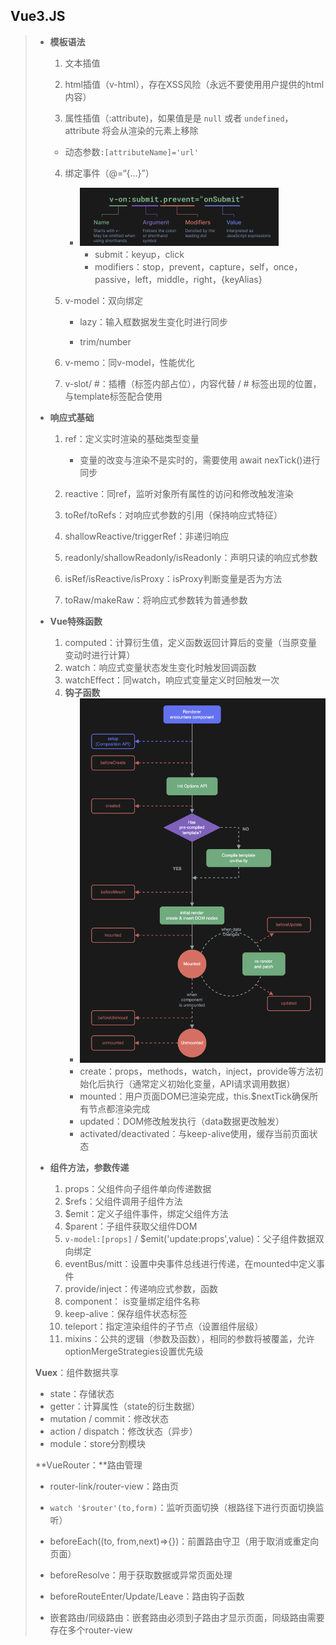 ## Vue3.JS

> - **模板语法**
>
>   1. 文本插值
>   2. html插值（v-html），存在XSS风险（永远不要使用用户提供的html内容）
>
>   3. 属性插值（:attribute)，如果值是是 `null` 或者 `undefined`， attribute 将会从渲染的元素上移除
>
>   - 动态参数`:[attributeName]='url'`
>
>   4. 绑定事件（@=“{...}”）
>
>      - <img src="./assets/image-20231210175634101.png" alt="image-20231210175634101" style="zoom:50%;" /> 
>
>         - submit：keyup，click
>        - modifiers：stop，prevent，capture，self，once，passive，left，middle，right，{keyAlias}
>
>   5. v-model：双向绑定
>
>        - lazy：输入框数据发生变化时进行同步
>
>        - trim/number
>
>   6. v-memo：同v-model，性能优化
>
>   7. v-slot/ #：插槽（标签内部占位），内容代替<slot> / # 标签出现的位置，与template标签配合使用
> - **响应式基础**
>
>   1. ref：定义实时渲染的基础类型变量
>
>      - 变量的改变与渲染不是实时的，需要使用 await nexTick()进行同步
>
>   2. reactive：同ref，监听对象所有属性的访问和修改触发渲染
>
>   3. toRef/toRefs：对响应式参数的引用（保持响应式特征）
>
>   4. shallowReactive/triggerRef：非递归响应
>
>   5. readonly/shallowReadonly/isReadonly：声明只读的响应式参数
>
>   6. isRef/isReactive/isProxy：isProxy判断变量是否为方法
>
>   7. toRaw/makeRaw：将响应式参数转为普通参数
> - **Vue特殊函数**
>   
>   1. computed：计算衍生值，定义函数返回计算后的变量（当原变量变动时进行计算）
>   2. watch：响应式变量状态发生变化时触发回调函数
>   3. watchEffect：同watch，响应式变量定义时回触发一次
>   4. **钩子函数**
>      - <img src="./assets/image-20231210203837478.png" alt="image-20231210203837478" style="zoom:67%;" /> 
>      - create：props，methods，watch，inject，provide等方法初始化后执行（通常定义初始化变量，API请求调用数据）
>      - mounted：用户页面DOM已渲染完成，this.$nextTick确保所有节点都渲染完成
>      - updated：DOM修改触发执行（data数据更改触发）
>      - activated/deactivated：与keep-alive使用，缓存当前页面状态
>      
>      
>   
> - **组件方法，参数传递**
>
>   1. props：父组件向子组件单向传递数据
>   2. $refs：父组件调用子组件方法
>   3. $emit：定义子组件事件，绑定父组件方法
>   4. $parent：子组件获取父组件DOM
>   5. `v-model:[props]` /  $emit('update:props',value)：父子组件数据双向绑定
>   6. eventBus/mitt：设置中央事件总线进行传递，在mounted中定义事件
>   7. provide/inject：传递响应式参数，函数
>   8. component： <component :is=''> </component> is变量绑定组件名称
>   9. keep-alive：保存组件状态标签
>   10. teleport：指定渲染组件的子节点（设置组件层级）
>   11. mixins：公共的逻辑（参数及函数），相同的参数将被覆盖，允许optionMergeStrategies设置优先级
>
> **Vuex**：组件数据共享
>
> - state：存储状态
> - getter：计算属性（state的衍生数据）
> - mutation / commit：修改状态
> - action / dispatch：修改状态（异步）
> - module：store分割模块
>
> **VueRouter：**路由管理
>
> - router-link/router-view：路由页
>
> - `watch '$router'(to,form)`：监听页面切换（根路径下进行页面切换监听）
>
> - beforeEach((to, from,next)=>{})：前置路由守卫（用于取消或重定向页面）
>
> - beforeResolve：用于获取数据或异常页面处理
>
> - beforeRouteEnter/Update/Leave：路由钩子函数
>
> - 嵌套路由/同级路由：嵌套路由必须到子路由才显示页面，同级路由需要存在多个router-view
>
>   

